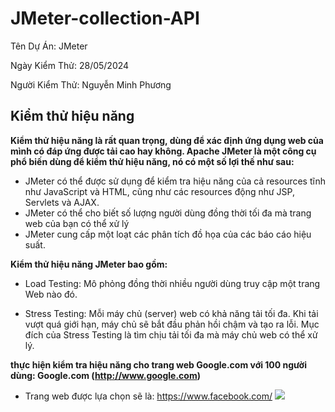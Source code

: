 # JMeter-collection-API
<p>Tên Dự Án: JMeter</p>
<p>Ngày Kiểm Thử: 28/05/2024</p>
<p>Người Kiểm Thử: Nguyễn Minh Phương</p>

## Kiểm thử hiệu năng
**Kiểm thử hiệu năng là rất quan trọng, dùng để xác định ứng dụng web của mình có đáp ứng được tải cao hay không. Apache JMeter là một công cụ phổ biến dùng để kiểm thử hiệu năng, nó có một số lợi thế như sau:**
- JMeter có thể được sử dụng để kiểm tra hiệu năng của cả resources tĩnh như JavaScript và HTML, cũng như các resources động như JSP, Servlets và AJAX.
- JMeter có thể cho biết số lượng người dùng đồng thời tối đa mà trang web của bạn có thể xử lý 
- JMeter cung cấp một loạt các phân tích đồ họa của các báo cáo hiệu suất.

**Kiểm thử hiệu năng JMeter bao gồm:**
- Load Testing: Mô phỏng đồng thời nhiều người dùng truy cập một trang Web nào đó.</p>
- Stress Testing: Mỗi máy chủ (server) web có khả năng tải tối đa. Khi tải vượt quá giới hạn, máy chủ sẽ bắt đầu phản hồi chậm và tạo ra lỗi. Mục đích của Stress Testing là tìm chịu tải tối đa mà máy chủ web có thể xử lý.

**thực hiện kiểm tra hiệu năng cho trang web Google.com với 100 người dùng: Google.com (http://www.google.com)**
- Trang web được lựa chọn sẽ là: https://www.facebook.com/
![](20240527151259.png)


